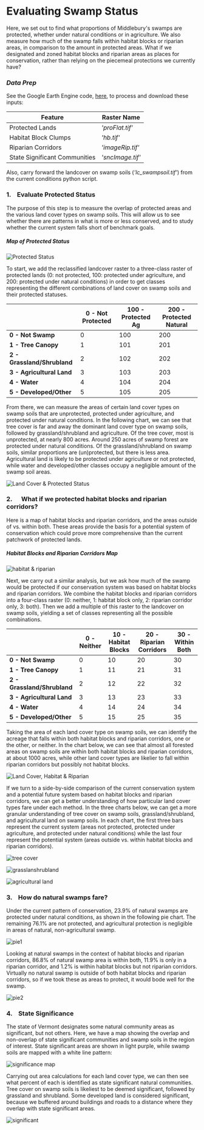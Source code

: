 
# Evaluating Swamp Status

Here, we set out to find what proportions of Middlebury's swamps are protected, whether under natural conditions or in agriculture. We also measure how much of the swamp falls within habitat blocks or riparian areas, in comparison to the amount in protected areas. What if we designated and zoned habitat blocks and riparian areas as places for conservation, rather than relying on the piecemeal protections we currently have?

### *Data Prep*
See the Google Earth Engine code,
[here](https://code.earthengine.google.com/817a1d84209bc94c67b73347357faae6), to process and download these inputs:

|Feature|Raster Name|
|---|---|
|Protected Lands|*'proFlat.tif'*|
|Habitat Block Clumps|*'hb.tif'*|
|Riparian Corridors|*'imageRip.tif'*|
|State Significant Communities|*'sncImage.tif'*|

Also, carry forward the landcover on swamp soils (*'lc_swampsoil.tif'*) from the current conditions python script.

### 1. &ensp; Evaluate Protected Status

The purpose of this step is to measure the overlap of protected areas and the various land cover types on swamp soils. This will allow us to see whether there are patterns in what is more or less conserved, and to study whether the current system falls short of benchmark goals.

##### Map of Protected Status

![Protected Status](imgs2/protectedStatus.png)

To start, we add the reclassified landcover raster to a three-class raster of protected lands (0: not protected, 100: protected under agriculture, and 200: protected under natural conditions) in order to get classes representing the different combinations of land cover on swamp soils and their protected statuses.

| |0 - Not Protected|100 - Protected Ag|200 - Protected Natural|
|---|---|---|---|
|**0 - Not Swamp**|0|100|200|
|**1 - Tree Canopy**|1|101|201|
|**2 - Grassland/Shrubland**|2|102|202|
|**3 - Agricultural Land**|3|103|203|
|**4 - Water**|4|104|204|
|**5 - Developed/Other**|5|105|205|

From there, we can measure the areas of certain land cover types on swamp soils that are unprotected, protected under agriculture, and protected under natural conditions. In the following chart, we can see that tree cover is far and away the dominant land cover type on swamp soils, followed by grassland/shrubland and agriculture. Of the tree cover, most is unprotected, at nearly 800 acres. Around 250 acres of swamp forest are protected under natural conditions. Of the grassland/shrubland on swamp soils, similar proportions are (un)protected, but there is less area. Agricultural land is likely to be protected under agriculture or not protected, while water and developed/other classes occupy a negligible amount of the swamp soil areas.

![Land Cover & Protected Status](imgs2/protectall.png)

### 2. &emsp; What if we protected habitat blocks and riparian corridors?

Here is a map of habitat blocks and riparian corridors, and the areas outside of vs. within both. These areas provide the basis for a potential system of conservation which could prove more comprehensive than the current patchwork of protected lands.

##### Habitat Blocks and Riparian Corridors Map

![habitat & riparian](imgs2/habrip.png)

Next, we carry out a similar analysis, but we ask how much of the swamp would be protected if our conservation system was based on habitat blocks and riparian corridors. We combine the habitat blocks and riparian corridors into a four-class raster (0: neither, 1: habitat block only, 2: riparian corridor only, 3: both). Then we add a multiple of this raster to the landcover on swamp soils, yielding a set of classes representing all the possible combinations.

| |0 - Neither|10 - Habitat Blocks|20 - Riparian Corridors|30 - Within Both|
|---|---|---|---|---|
|**0 - Not Swamp**|0|10|20|30|
|**1 - Tree Canopy**|1|11|21|31|
|**2 - Grassland/Shrubland**|2|12|22|32|
|**3 - Agricultural Land**|3|13|23|33|
|**4 - Water**|4|14|24|34|
|**5 - Developed/Other**|5|15|25|35|

Taking the area of each land cover type on swamp soils, we can identify the acreage that falls within both habitat blocks and riparian corridors, one or the other, or neither. In the chart below, we can see that almost all forested areas on swamp soils are within both habitat blocks and riparian corridors, at about 1000 acres, while other land cover types are likelier to fall within riparian corridors but possibly not habitat blocks.

![Land Cover, Habitat & Riparian](imgs2/habripall.png)

If we turn to a side-by-side comparison of the current conservation system and a potential future system based on habitat blocks and riparian corridors, we can get a better understanding of how particular land cover types fare under each method. In the three charts below, we can get a more granular understanding of tree cover on swamp soils, grassland/shrubland, and agricultural land on swamp soils. In each chart, the first three bars represent the current system (areas not protected, protected under agriculture, and protected under natural conditions) while the last four represent the potential system (areas outside vs. within habitat blocks and riparian corridors).

![tree cover](imgs2/treechart.png)

![grasslanshrubland](imgs2/grasschart.png)

![agricultural land](imgs2/agchart.png)

### 3. &ensp; How do natural swamps fare?

Under the current pattern of conservation, 23.9% of natural swamps are protected under natural conditions, as shown in the following pie chart. The remaining 76.1% are not protected, and agricultural protection is negligible in areas of natural, non-agricultural swamp.

![pie1](imgs/pie1.png)

Looking at natural swamps in the context of habitat blocks and riparian corridors, 86.8% of natural swamp area is within both, 11.9% is only in a riparian corridor, and 1.2% is within habitat blocks but not riparian corridors. Virtually no natural swamp is outside of both habitat blocks and riparian corridors, so if we took these as areas to protect, it would bode well for the swamp.

![pie2](imgs/pie2.png)

### 4. &ensp; State Significance

The state of Vermont designates some natural community areas as significant, but not others. Here, we have a map showing the overlap and non-overlap of state significant communities and swamp soils in the region of interest. State significant areas are shown in light purple, while swamp soils are mapped with a white line pattern:

![significance map](imgs2/sigmap.png)

Carrying out area calculations for each land cover type, we can then see what percent of each is identified as state significant natural communities. Tree cover on swamp soils is likeliest to be deemed significant, followed by grassland and shrubland. Some developed land is considered significant, because we buffered around buildings and roads to a distance where they overlap with state significant areas. 

![significant](imgs2/signif_chart.png)
